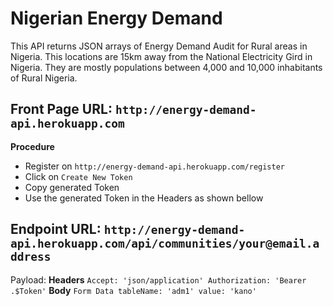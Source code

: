 # Nigerian Energy Demand
This API returns JSON arrays of Energy Demand Audit for Rural areas in Nigeria. This locations are 15km away from the National Electricity Gird in Nigeria. They are mostly populations between 4,000 and 10,000 inhabitants of Rural Nigeria. 

## Front Page URL: `http://energy-demand-api.herokuapp.com`

**Procedure**
- Register on `http://energy-demand-api.herokuapp.com/register`
- Click on `Create New Token`
- Copy generated Token
- Use the generated Token in the Headers as shown bellow 

## Endpoint URL: `http://energy-demand-api.herokuapp.com/api/communities/your@email.address`

Payload: **Headers**
            ```
            Accept: 'json/application'
            Authorization: 'Bearer .$Token'
            ```
         **Body**
            ```
            Form Data
                tableName: 'adm1'
                value: 'kano'
            ```